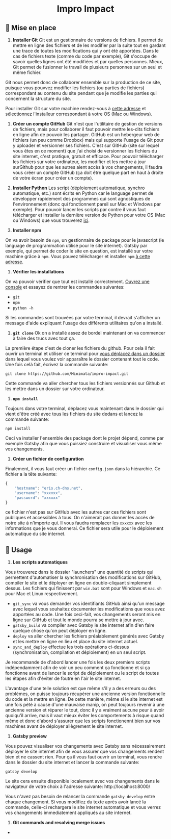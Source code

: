 <h1 align="center">
  Impro Impact
</h1>

## 🚀 Mise en place

1.  **Installer Git**
Git est un gestionnaire de versions de fichiers. Il permet de mettre en ligne des fichiers et de les modifier par la suite tout en gardant une trace de toutes les modifications qui y ont été apportées. Dans le cas de fichiers texte (comme du code par exemple), Git s'occupe de savoir quelles lignes ont été modifiées et par quelles personnes. Mieux, Git permet de fusionner le travail de plusieurs personnes sur un seul et même fichier.

Git nous permet donc de collaborer ensemble sur la production de ce site, puisque vous pouvvez modifier les fichiers (ou parties de fichiers) correspondant au contenu du site pendant que je modifie les parties qui concernent la structure du site.

Pour installer Git sur votre machine rendez-vous à [cette adresse](https://git-scm.com/downloads) et sélectionnez l'installeur correspondant à votre OS (Mac ou Windows).

1.  **Créer un compte GitHub**
Git n'est que l'utilitaire de gestion de versions de fichiers, mais pour collaborer il faut pouvoir mettre les-dits fichiers en ligne afin de pouvoir les partager. GitHub est un hebergeur web de fichiers (un peu comme Dropbox) mais qui supporte l'usage de Git pour y uploader et versionner ses fichiers. C'est sur GitHub (site sur lequel vous êtes en ce moment) que j'ai choisi de versionner les fichiers du site internet, c'est pratique, gratuit et efficace. Pour pouvoir télécharger les fichiers sur votre ordinateur, les modifier et les mettre à jour surGithub pour que les autres aient accès à vos changements, il faudra vous créer un compte GitHub (ça doit être quelque part en haut à droite de votre écran pour créer un compte).

1.  **Installer Python**
Les script (déploiement automatique, synchro automatique, etc.) sont écrits en Python car le language permet de développer rapidement des programmes qui sont agnostiques de l'environnement (donc qui fonctionnent pareil sur Mac et Windows par exemple). Pour pouvoir lancer les scripts par contre il vous faut télécharger et installer la dernière version de Python pour votre OS (Mac ou Windows) que vous trouverez [ici](https://www.python.org/downloads/).

1.  **Installer npm**

On va avoir besoin de `npm`, un gestionnaire de package pour le javascript (le language de programmation utilisé pour le site internet). Gatsby par exemple, qui permet de coder le site en question, est installé sur votre machine grâce à `npm`. Vous pouvez télécharger et installer `npm` [à cette adresse](https://nodejs.org/en/download/).

1. **Vérifier les installations**

On va pouvoir vérifier que tout est installé correctement. [Ouvrez une console](https://support.apple.com/fr-ch/guide/terminal/apd5265185d-f365-44cb-8b09-71a064a42125/mac) et essayez de rentrer les commandes suivantes:

* `git`
* `npm`
* `python -h`

Si les commandes sont trouvées par votre terminal, il devrait s'afficher un message d'aide expliquant l'usage des différents utilitaires qu'on a installé.

1.  **`git clone`**
Ok on a installé assez de bordel maintenant on va commencer à faire des trucs avec tout ça.

La première étape c'est de cloner les fichiers du github. Pour cela il fait ouvrir un terminal et utiliser ce terminal pour [vous déplacez dans un dossier](https://www.howtogeek.com/140679/beginner-geek-how-to-start-using-the-linux-terminal/) dans lequel vous voulez voir apparaître le dossier contenant tout le code. Une fois celà fait, écrivez la commande suivante:


```shell
git clone https://github.com/Minimata/impro-impact.git
```

Cette commande va aller chercher tous les fichiers versionnés sur Github et les mettre dans un dossier sur votre ordinateur.

1.  **`npm install`**

Toujours dans votre terminal, déplacez vous maintenant dans le dossier qui vient d'être créé avec tous les fichiers du site dedans et lancez la commande suivante:

```shell
npm install
```

Ceci va installer l'ensemble des package dont le projet dépend, comme par exemple Gatsby afin que vous puissiez construire et visualiser vous même vos changements.

1.  **Créer un fichier de configuration**

Finalement, il vous faut créer un fichier `config.json` dans la hiérarchie. Ce fichier a la tête suivante:

```javascript
{
    "hostname": "eris.ch-dns.net",
    "username": "xxxxxx",
    "password": "xxxxxx"
}
```

ce fichier n'est pas sur GitHub avec les autres car ces fichiers sont publiques et accessibles à tous. On n'aimerait pas donner les accès de notre site à n'importe qui. Il vous faudra remplacer les `xxxxxx` avec les informations que je vous donnerai. Ce fichier sera utile pour le déploiement automatique du site internet.

## 🧐 Usage

1.  **Les scripts automatiques**

Vous trouverez dans le dossier "launchers" une quantité de scripts qui permettent d'automatiser la synchronisation des modifications sur GitHub, compiler le site et le déployer en ligne en double-cliquant simplement dessus. Les fichiers qui finissent par `win.bat` sont pour Windows et `mac.sh` pour Mac et Linux respectivement.

* `git_sync` va vous demander vos identifiants GitHub ainsi qu'un message avec lequel vous souhaitez documenter les modifications que vous avez apportées au code. Une fois ceci-fait, vos changements seront mis en ligne sur GitHub et tout le monde pourra se mettre à jour avec.
* `gatsby_build` va compiler avec Gatsby le site internet afin d'en faire quelque chose qu'on peut déployer en ligne.
* `deploy` va aller chercher les fichiers préalablement générés avec Gatsby et les mettre en ligne en lieu et place du site internet actuel.
* `sync_and_deploy` effectue les trois opérations ci-dessus (synchronisation, compilation et déploiement) en un seul script.

Je recommande de d'abord lancer une fois les deux premiers scripts indépendamment afin de voir un peu comment ça fonctionne et si ça fonctionne avant de lancer le script de déploiement ou le script de toutes les étapes afin d'éviter de foutre en l'air le site internet.

L'avantage d'une telle solution est que même s'il y a des erreurs ou des problèmes, on puisse toujours récupérer une ancienne version fonctionnelle du code et la mettre en ligne. De cette manière, même si le site internet est une fois pété à cause d'une mauvaise manip, on peut toujours revenir à une ancienne version et réparer le tout, donc il y a vraiment aucune peur à avoir quoiqu'il arrive, mais il vaut mieux éviter les comportements à risque quand même et donc d'abord s'assurer que les scripts fonctionennt bien sur vos machines avant de déployer allègrement le site internet.

1.  **Gatsby preview**

Vous pouvez visualiser vos changements avec Gatsby sans nécessairement déployer le site internet afin de vous assurer que vos changements rendent bien et ne cassent rien. Pour ça il vous faut ouvrir un terminal, vous rendre dans le dossier du site internet et lancer la commande suivante:

```shell
gatsby develop
```

Le site cera ensuite disponible localement avec vos changements dans le navigateur de votre choix à l'adresse suivante: http://localhost:8000/

Vous n'avez pas besoin de relancer la commande `gatsby develop` entre chaque changement. Si vous modifiez du texte après avoir lancé la commande, celle-ci rechargera le site internet automatique et vous verrez vos changements immediatement appliqués au site internet.

1.  **Git commands and resolving merge issues**

-
